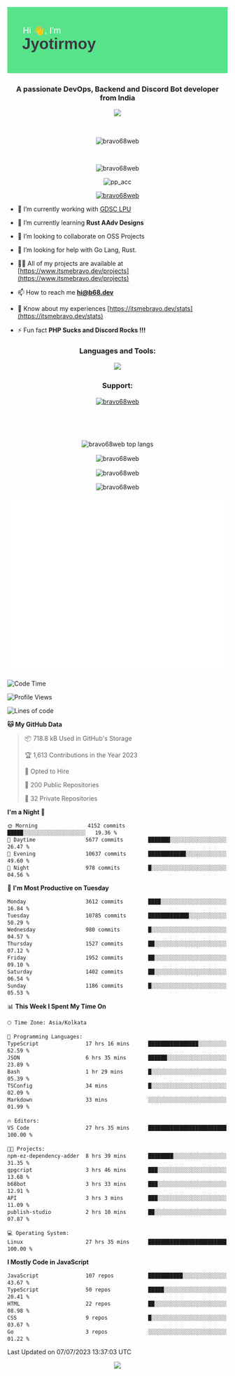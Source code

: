 <p align="center"><img src="header.png"></p>
<h3 align="center">A passionate DevOps, Backend and Discord Bot developer from India</h3>

<p align="center"><a href="https://discord.com/users/457039372009865226"><img src="https://lanyard-profile-readme.vercel.app/api/457039372009865226"></a></p>
                           
<br>
<p align="center"> <img src="https://komarev.com/ghpvc/?username=bravo68web&label=Profile%20views&color=0e75b6&style=flat" alt="bravo68web" /> </p>
<br>


<p align="center"><img src="https://github-profile-trophy.vercel.app/?username=bravo68web&theme=discord&column=3&row=2" alt="bravo68web" /> </p>
<p align="center"><img src="https://osu-embed.b68dev.xyz/pp_acc" alt="pp_acc" /> </p>

<p align="center"> <a href="https://twitter.com/bravo68web" target="blank"><img src="https://img.shields.io/twitter/follow/bravo68web?logo=twitter&style=for-the-badge" alt="bravo68web" /></a> </p>

- 🔭 I’m currently working with [GDSC LPU](https://gdsclpu.live/)

- 🌱 I’m currently learning **Rust AAdv Designs**

- 👯 I’m looking to collaborate on OSS Projects

- 🤝 I’m looking for help with Go Lang, Rust.

- 👨‍💻 All of my projects are available at [https://www.itsmebravo.dev/projects](https://www.itsmebravo.dev/projects)

<!-- - 💬 Ask me about **DF Techs** -->

- 📫 How to reach me **hi@b68.dev**

- 📄 Know about my experiences [https://itsmebravo.dev/stats](https://itsmebravo.dev/stats)

- ⚡ Fun fact **PHP Sucks and Discord Rocks !!!**

<h3 align="center">Languages and Tools:</h3>
<p align="center"> 
<img src="https://skillicons.dev/icons?i=aws,bash,c,cs,cpp,cloudflare,css,dart,devto,discord,bots,docker,electron,ember,emotion,express,fastapi,figma,firebase,flask,gcp,git,github,githubactions,go,gitlab,graphql,heroku,html,ai,ipfs,js,jest,linux,md,mastodon,mongodb,neovim,netlify,nextjs,nginx,nodejs,postgres,postman,powershell,py,react,redis,regex,replit,rocket,rust,sqlite,mysql,stackoverflow,styledcomponents,supabase,sentry,solidity,svg,tailwind,tauri,twitter,ts,unity,v,vercel,vim,vite,wasm,webpack,workers&perline=8&theme=dark" />
</p>

<h3 align="center">Support:</h3>
<p align="center"><a href="https://www.buymeacoffee.com/bravo68web"> <img align="center" src="https://cdn.buymeacoffee.com/buttons/v2/default-yellow.png" height="50" width="210" alt="bravo68web" /></a></p><br><br>
<br>

<p align="center"> <img align="center" src="https://github-readme-stats-sync.vercel.app/api/top-langs?username=bravo68web&count_private=true&show_icons=true&theme=radical&border_radius=10&&langs_count=10&layout=compact" alt="bravo68web top langs" /></p>

<p align="center"> <img align="center" src="https://github-readme-stats-sync.vercel.app/api?username=bravo68web&count_private=true&show_icons=true&theme=radical&border_radius=10" alt="bravo68web" /></p>

<p align="center"> <img align="center" src="https://github-readme-streak-stats.herokuapp.com?user=bravo68web&theme=dracula&hide_border=true" alt="bravo68web" /></p>

<p align="center"> <img align="center" src="https://github-readme-stats-sync.vercel.app/api/wakatime?username=bravo68web&count_private=true&show_icons=true&theme=aura_dark&border_radius=10&&langs_count=10&layout=compact&range=last_7_days" alt="bravo68web" /></p>

<p align="center"><img src="https://raw.githubusercontent.com/BRAVO68WEB/BRAVO68WEB/master/github-metrics.svg"></p>

<!--START_SECTION:waka-->
![Code Time](http://img.shields.io/badge/Code%20Time-5%2C028%20hrs%2017%20mins-blue)

![Profile Views](http://img.shields.io/badge/Profile%20Views-83-blue)

![Lines of code](https://img.shields.io/badge/From%20Hello%20World%20I%27ve%20Written-62.6%20million%20lines%20of%20code-blue)

**🐱 My GitHub Data** 

> 📦 718.8 kB Used in GitHub's Storage 
 > 
> 🏆 1,613 Contributions in the Year 2023
 > 
> 💼 Opted to Hire
 > 
> 📜 200 Public Repositories 
 > 
> 🔑 32 Private Repositories 
 > 
**I'm a Night 🦉** 

```text
🌞 Morning                4152 commits        █████░░░░░░░░░░░░░░░░░░░░   19.36 % 
🌆 Daytime                5677 commits        ███████░░░░░░░░░░░░░░░░░░   26.47 % 
🌃 Evening                10637 commits       ████████████░░░░░░░░░░░░░   49.60 % 
🌙 Night                  978 commits         █░░░░░░░░░░░░░░░░░░░░░░░░   04.56 % 
```
📅 **I'm Most Productive on Tuesday** 

```text
Monday                   3612 commits        ████░░░░░░░░░░░░░░░░░░░░░   16.84 % 
Tuesday                  10785 commits       █████████████░░░░░░░░░░░░   50.29 % 
Wednesday                980 commits         █░░░░░░░░░░░░░░░░░░░░░░░░   04.57 % 
Thursday                 1527 commits        ██░░░░░░░░░░░░░░░░░░░░░░░   07.12 % 
Friday                   1952 commits        ██░░░░░░░░░░░░░░░░░░░░░░░   09.10 % 
Saturday                 1402 commits        ██░░░░░░░░░░░░░░░░░░░░░░░   06.54 % 
Sunday                   1186 commits        █░░░░░░░░░░░░░░░░░░░░░░░░   05.53 % 
```


📊 **This Week I Spent My Time On** 

```text
🕑︎ Time Zone: Asia/Kolkata

💬 Programming Languages: 
TypeScript               17 hrs 16 mins      ████████████████░░░░░░░░░   62.59 % 
JSON                     6 hrs 35 mins       ██████░░░░░░░░░░░░░░░░░░░   23.89 % 
Bash                     1 hr 29 mins        █░░░░░░░░░░░░░░░░░░░░░░░░   05.39 % 
TSConfig                 34 mins             █░░░░░░░░░░░░░░░░░░░░░░░░   02.09 % 
Markdown                 33 mins             ░░░░░░░░░░░░░░░░░░░░░░░░░   01.99 % 

🔥 Editors: 
VS Code                  27 hrs 35 mins      █████████████████████████   100.00 % 

🐱‍💻 Projects: 
npm-ez-dependency-adder  8 hrs 39 mins       ████████░░░░░░░░░░░░░░░░░   31.35 % 
gpgcript                 3 hrs 46 mins       ███░░░░░░░░░░░░░░░░░░░░░░   13.68 % 
b68bot                   3 hrs 33 mins       ███░░░░░░░░░░░░░░░░░░░░░░   12.91 % 
API                      3 hrs 3 mins        ███░░░░░░░░░░░░░░░░░░░░░░   11.09 % 
publish-studio           2 hrs 10 mins       ██░░░░░░░░░░░░░░░░░░░░░░░   07.87 % 

💻 Operating System: 
Linux                    27 hrs 35 mins      █████████████████████████   100.00 % 
```

**I Mostly Code in JavaScript** 

```text
JavaScript               107 repos           ███████████░░░░░░░░░░░░░░   43.67 % 
TypeScript               50 repos            █████░░░░░░░░░░░░░░░░░░░░   20.41 % 
HTML                     22 repos            ██░░░░░░░░░░░░░░░░░░░░░░░   08.98 % 
CSS                      9 repos             █░░░░░░░░░░░░░░░░░░░░░░░░   03.67 % 
Go                       3 repos             ░░░░░░░░░░░░░░░░░░░░░░░░░   01.22 % 
```




 Last Updated on 07/07/2023 13:37:03 UTC
<!--END_SECTION:waka-->

<p align="center"><img src="https://bravo68web.me/images/header_.png"></p>


